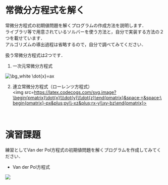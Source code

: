 # 常微分方程式を解く
常微分方程式の初期値問題を解くプログラムの作成方法を説明します．  
ライブラリ等で用意されているソルバーを使う方法と，自分で実装する方法の２つを載せています．  
アルゴリズムの導出過程は省略するので，自分で調べてみてください．  

扱う常微分方程式は2つです．  

1. 一次元常微分方程式  
<img src="https://latex.codecogs.com/png.image?\dpi{120}&space;\bg_white&space;\dot{x}=ax" title="\bg_white \dot{x}=ax" />  
<br>

2. 連立常微分方程式（ローレンツ方程式）  
<img src=https://latex.codecogs.com/svg.image?\begin{pmatrix}\dot{x}\\\dot{y}\\\dot{z}\end{pmatrix}&space;=&space;\begin{pmatrix}-px&plus;py\\-xz&plus;rx-y\\xy-bz\end{pmatrix}>  
<br>

# 演習課題
練習としてVan der Pol方程式の初期値問題を解くプログラムを作成してみてください．  
* Van der Pol方程式  
<img src="https://latex.codecogs.com/png.latex?\bg_white&space;\frac{\mathrm{d}^2&space;x}{\mathrm{d}&space;t^2}&space;=&space;K(1-x^2)\frac{\mathrm{d}&space;x}{\mathrm{d}&space;t}-x">  
<br>


